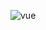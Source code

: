 
![vue](https://user-images.githubusercontent.com/14197724/48683465-bbc92480-ebf0-11e8-8f57-89cd109304b2.gif)
